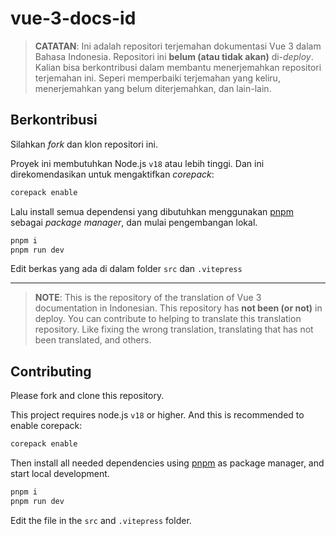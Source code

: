 # vue-3-docs-id

> **CATATAN**:
> Ini adalah repositori terjemahan dokumentasi Vue 3 dalam Bahasa Indonesia.
> Repositori ini **belum (atau tidak akan)** di-*deploy*.
> Kalian bisa berkontribusi dalam membantu menerjemahkan repositori terjemahan ini.
> Seperi memperbaiki terjemahan yang keliru, menerjemahkan yang belum diterjemahkan, dan lain-lain.

## Berkontribusi

Silahkan *fork* dan klon repositori ini.

Proyek ini membutuhkan Node.js `v18` atau lebih tinggi. Dan ini direkomendasikan untuk mengaktifkan *corepack*:

```bash
corepack enable
```

Lalu install semua dependensi yang dibutuhkan menggunakan [pnpm](https://pnpm.io/) sebagai *package manager*, dan mulai pengembangan lokal.

```bash
pnpm i
pnpm run dev
```

Edit berkas yang ada di dalam folder `src` dan `.vitepress`

---

> **NOTE**:
> This is the repository of the translation of Vue 3 documentation in Indonesian.
> This repository has **not been (or not)** in deploy.
> You can contribute to helping to translate this translation repository.
> Like fixing the wrong translation, translating that has not been translated, and others.

## Contributing

Please fork and clone this repository.

This project requires node.js `v18` or higher. And this is recommended to enable corepack:

```bash
corepack enable
```

Then install all needed dependencies using [pnpm](https://pnpm.io/) as package manager, and start local development.

```bash
pnpm i
pnpm run dev
```

Edit the file in the `src` and `.vitepress` folder.
